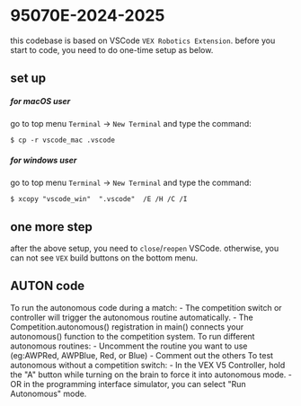 # 95070E-2024-2025


this codebase is based on VSCode ``VEX Robotics Extension``. before you start to code, you need to do one-time setup as below. 

## set up

##### for macOS user

go to top menu ``Terminal`` -> ``New Terminal`` and type the command:

```
$ cp -r vscode_mac .vscode
```

##### for windows user

go to top menu ``Terminal`` -> ``New Terminal`` and type the command:

```
$ xcopy "vscode_win"  ".vscode"  /E /H /C /I
```


## one more step

after the above setup, you need to ``close``/``reopen`` VSCode. otherwise, you can not see ``VEX`` build buttons on the bottom menu.


## AUTON code
To run the autonomous code during a match:
    - The competition switch or controller will trigger the autonomous routine automatically.
    - The Competition.autonomous() registration in main() connects your autonomous() function to the competition system.
To run different autonomous routines:
    - Uncomment the routine you want to use (eg:AWPRed, AWPBlue, Red, or Blue)
    - Comment out the others
To test autonomous without a competition switch:
    - In the VEX V5 Controller, hold the "A" button while turning on the brain to force it into autonomous mode.
    - OR in the programming interface simulator, you can select "Run Autonomous" mode.
